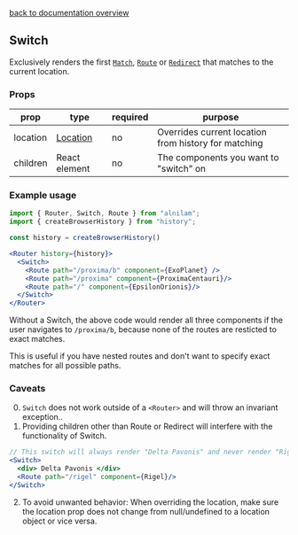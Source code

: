 [back to documentation overview](../readme.md)

## Switch

Exclusively renders the first [```Match```](./Match.md), [```Route```](./Route.md) or [```Redirect```](./Redirect.md) that matches to the current location.

### Props

| prop     | type                            | required | purpose |
|----------|---------------------------------|----------|---------|
| location | [Location](../types/Location.md)| no       | Overrides current location from history for matching
| children | React element                   | no       | The components you want to "switch" on

### Example usage

```jsx
import { Router, Switch, Route } from "alnilam";
import { createBrowserHistory } from "history";

const history = createBrowserHistory()

<Router history={history}>
  <Switch>
    <Route path="/proxima/b" component={ExoPlanet} />
    <Route path="/proxima" component={ProximaCentauri}/>
    <Route path="/" component={EpsilonOrionis}/>
  </Switch>
</Router>
```

Without a Switch, the above code would render all three components if the user navigates to ```/proxima/b```, because none of the routes are resticted to exact matches.

This is useful if you have nested routes and don't want to specify exact matches for all possible paths.

### Caveats

0. ```Switch``` does not work outside of a ```<Router>``` and will throw an invariant exception..
1. Providing children other than Route or Redirect will interfere with the functionality of Switch.

```jsx
// This switch will always render "Delta Pavonis" and never render "Rigel".
<Switch>
  <div> Delta Pavonis </div>
  <Route path="/rigel" component={Rigel}/>
</Switch>
```

2. To avoid unwanted behavior: When overriding the location, make sure the location prop does not change from null/undefined to a location object or vice versa.